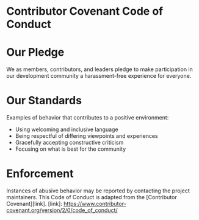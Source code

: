 # Contributor Covenant Code of Conduct
# Our Pledge
We as members, contributors, and leaders pledge to make participation in our
development community a harassment-free experience for everyone.
# Our Standards
Examples of behavior that contributes to a positive environment:
- Using welcoming and inclusive language
- Being respectful of differing viewpoints and experiences
- Gracefully accepting constructive criticism
- Focusing on what is best for the community
# Enforcement
Instances of abusive behavior may be reported by contacting the project
maintainers.
This Code of Conduct is adapted from the [Contributor Covenant][link].
[link]: https://www.contributor-covenant.org/version/2/0/code_of_conduct/